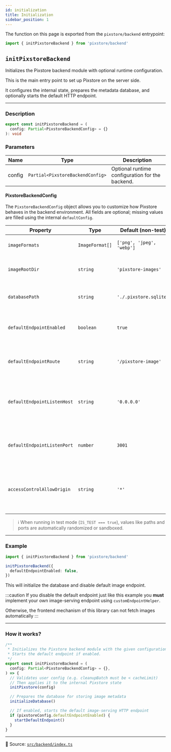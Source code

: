 ```yaml
---
id: initialization
title: Initialization
sidebar_position: 1
---
```


The function on this page is exported from the `pixstore/backend` entrypoint:

```ts
import { initPixstoreBackend } from 'pixstore/backend'
```

## `initPixstoreBackend`

Initializes the Pixstore backend module with optional runtime configuration.

This is the main entry point to set up Pixstore on the server side.

It configures the internal state, prepares the metadata database, and optionally starts the default HTTP endpoint.

---

### Description

```ts
export const initPixstoreBackend = (
  config: Partial<PixstoreBackendConfig> = {}
): void
```

### Parameters

| Name   | Type                             | Description                                     |
| ------ | -------------------------------- | ----------------------------------------------- |
| config | `Partial<PixstoreBackendConfig>` | Optional runtime configuration for the backend. |

#### PixstoreBackendConfig

The `PixstoreBackendConfig` object allows you to customize how Pixstore behaves in the backend environment.
All fields are optional; missing values are filled using the internal `defaultConfig`.

| Property                    | Type            | Default (non-test)        | Description                                                     |
| --------------------------- | --------------- | ------------------------- | --------------------------------------------------------------- |
| `imageFormats`              | `ImageFormat[]` | `['png', 'jpeg', 'webp']` | Allowed image formats                                           |
| `imageRootDir`              | `string`        | `'pixstore-images'`       | Folder where images are saved                                   |
| `databasePath`              | `string`        | `'./.pixstore.sqlite'`    | Path to SQLite metadata DB                                      |
| `defaultEndpointEnabled`    | `boolean`       | `true`                    | Whether to expose the default GET image endpoint                |
| `defaultEndpointRoute`      | `string`        | `'/pixstore-image'`       | Route path for the default image endpoint                       |
| `defaultEndpointListenHost` | `string`        | `'0.0.0.0'`               | Host/IP where the image endpoint HTTP server listens            |
| `defaultEndpointListenPort` | `number`        | `3001`                    | Port where the image endpoint HTTP server listens               |
| `accessControlAllowOrigin`  | `string`        | `'*'`                     | CORS `Access-Control-Allow-Origin` header for the default route |

> ℹ️ When running in test mode (`IS_TEST === true`), values like paths and ports are automatically randomized or sandboxed.

---

### Example

```ts
import { initPixstoreBackend } from 'pixstore/backend'

initPixstoreBackend({
  defaultEndpointEnabled: false,
})
```

This will initialize the database and disable default image endpoint.

:::caution
If you disable the default endpoint just like this example
you **must** implement your own image-serving endpoint using `customEndpointHelper`.

Otherwise, the frontend mechanism of this library can not fetch images automatically
:::

---

### How it works?

```ts
/**
 * Initializes the Pixstore backend module with the given configuration.
 * Starts the default endpoint if enabled.
 */
export const initPixstoreBackend = (
  config: Partial<PixstoreBackendConfig> = {},
) => {
  // Validates user config (e.g. cleanupBatch must be < cacheLimit)
  // Then applies it to the internal Pixstore state
  initPixstore(config)

  // Prepares the database for storing image metadata
  initializeDatabase()

  // If enabled, starts the default image-serving HTTP endpoint
  if (pixstoreConfig.defaultEndpointEnabled) {
    startDefaultEndpoint()
  }
}
```

---

📄 Source: [`src/backend/index.ts`](https://github.com/sDenizOzturk/pixstore/blob/main/src/backend/index.ts)
